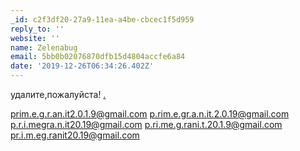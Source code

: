 ```yaml
---
_id: c2f3df20-27a9-11ea-a4be-cbcec1f5d959
reply_to: ''
website: ''
name: Zelenabug
email: 5bb0b02076870dfb15d4804accfe6a84
date: '2019-12-26T06:34:26.402Z'
---
```

удалите,пожалуйста!    <a href=http://prime-granit.by/>.</a> 
 
 
 
 
 
 
prim.e.g.r.an.it2.0.1.9@gmail.com
p.rim.e.gr.a.n.it.2.0.19@gmail.com
p.r.i.megra.n.it20.19@gmail.com
p.ri.me.g.rani.t.20.1.9@gmail.com
pr.i.m.eg.ranit20.19@gmail.com
